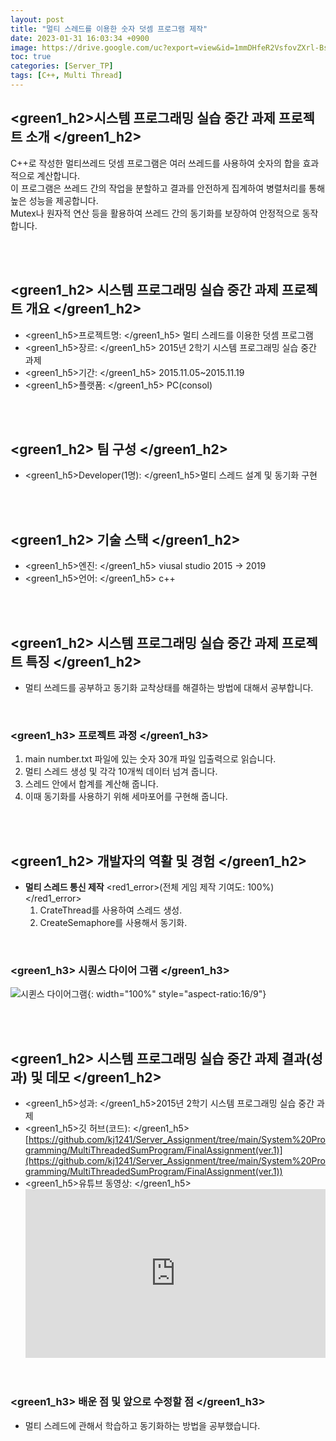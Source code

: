 ```yaml
---
layout: post
title: "멀티 스레드를 이용한 숫자 덧셈 프로그램 제작"
date: 2023-01-31 16:03:34 +0900
image: https://drive.google.com/uc?export=view&id=1mmDHfeR2VsfovZXrl-Bs0gg8iwNHrb_j
toc: true
categories: [Server_TP]
tags: [C++, Multi Thread]
---
```


## <green1_h2>시스템 프로그래밍 실습 중간 과제 프로젝트 소개 </green1_h2>

C++로 작성한 멀티쓰레드 덧셈 프로그램은 여러 쓰레드를 사용하여 숫자의 합을 효과적으로 계산합니다.  
이 프로그램은 쓰레드 간의 작업을 분할하고 결과를 안전하게 집계하여 병렬처리를 통해 높은 성능을 제공합니다.  
Mutex나 원자적 연산 등을 활용하여 쓰레드 간의 동기화를 보장하여 안정적으로 동작합니다.

<br>
<br>

## <green1_h2> 시스템 프로그래밍 실습 중간 과제 프로젝트 개요 </green1_h2>

- <span><green1_h5>프로젝트명: </green1_h5> 멀티 스레드를 이용한 덧셈 프로그램 </span>
- <span><green1_h5>장르: </green1_h5> 2015년 2학기 시스템 프로그래밍 실습 중간 과제 </span>
- <span><green1_h5>기간: </green1_h5> 2015.11.05~2015.11.19 </span>
- <span><green1_h5>플랫폼: </green1_h5> PC(consol)</span>

<br>
<br>

## <green1_h2> 팀 구성 </green1_h2>

- <span><green1_h5>Developer(1명): </green1_h5>멀티 스레드 설계 및 동기화 구현 </span>

<br>
<br>

## <green1_h2> 기술 스택 </green1_h2>

- <span><green1_h5>엔진: </green1_h5> viusal studio 2015 → 2019 </span>
- <span><green1_h5>언어:  </green1_h5> c++ </span>

<br>
<br>

## <green1_h2> 시스템 프로그래밍 실습 중간 과제 프로젝트 특징 </green1_h2>

- 멀티 쓰레드를 공부하고 동기화 교착상태를 해결하는 방법에 대해서 공부합니다.

<br>

### <green1_h3> 프로젝트 과정 </green1_h3>

1. main number.txt 파일에 있는 숫자 30개 파일 입출력으로 읽습니다.
2. 멀티 스레드 생성 및 각각 10개씩 데이터 넘겨 줍니다.
3. 스레드 안에서 합계를 계산해 줍니다.
4. 이때 동기화를 사용하기 위해 세마포어를 구현해 줍니다.

<br>
<br>

## <green1_h2> 개발자의 역활 및 경험 </green1_h2>

- **멀티 스레드 통신 제작** <span><red1_error>(전체 게임 제작 기여도: 100%)</red1_error></span>
    1. CrateThread를 사용하여 스레드 생성.
    2. CreateSemaphore를 사용해서 동기화.

<br>

### <green1_h3> 시퀀스 다이어 그램 </green1_h3>

![시퀸스 다이어그램](https://drive.google.com/uc?export=view&id=1mmDHfeR2VsfovZXrl-Bs0gg8iwNHrb_j){: width="100%" style="aspect-ratio:16/9"}

<br>
<br>

## <green1_h2> 시스템 프로그래밍 실습 중간 과제 결과(성과) 및 데모 </green1_h2>

- <span><green1_h5>성과: </green1_h5>2015년 2학기 시스템 프로그래밍 실습 중간 과제</span>
- <span><green1_h5>깃 허브(코드): </green1_h5> [https://github.com/kj1241/Server_Assignment/tree/main/System%20Programming/MultiThreadedSumProgram/FinalAssignment(ver.1)](https://github.com/kj1241/Server_Assignment/tree/main/System%20Programming/MultiThreadedSumProgram/FinalAssignment(ver.1)) </span>
- <green1_h5>유튜브 동영상: </green1_h5>
    <iframe  width="100%" style="aspect-ratio:16/9" src="https://www.youtube.com/embed/apWhZFFAme8" title="멀티스레드 덧셈 프로그램 제작(화질 개선)" frameborder="0" allow="accelerometer; autoplay; clipboard-write; encrypted-media; gyroscope; picture-in-picture; web-share" allowfullscreen></iframe>

<br>

### <green1_h3> 배운 점 및 앞으로 수정할 점 </green1_h3>

- 멀티 스레드에 관해서 학습하고 동기화하는 방법을 공부했습니다.

